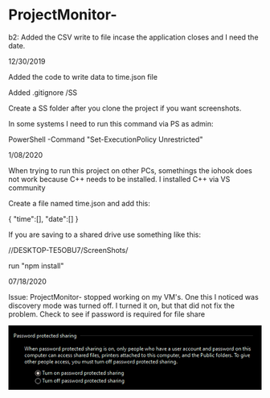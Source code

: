# ProjectMonitor-

b2: Added the CSV write to file incase the application closes and I need the date.

12/30/2019

Added the code to write data to time.json file

Added .gitignore /SS

Create a SS folder after you clone the project if you want screenshots. 

In some systems I need to run this command via PS as admin:

PowerShell -Command "Set-ExecutionPolicy Unrestricted"

1/08/2020

When trying to run this project on other PCs, somethings the iohook does not work because C++ needs to be installed. I installed C++ via VS community

Create a file named time.json and add this:

{
    "time":[],
    "date":[]
}

If you are saving to a shared drive use something like this:

//DESKTOP-TE5OBU7/ScreenShots/

run "npm install" 

07/18/2020

Issue: ProjectMonitor- stopped working on my VM's. One this I noticed was discovery mode was turned off. I turned it on, but that did not fix the problem.
Check to see if password is required for file share

![Password ON/OFF](PassONOFF.png)